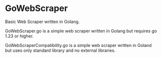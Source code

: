 # GoWebScraper

Basic Web Scraper written in Golang.

GoWebScraper.go is a simple web scraper written in Golang but requires go 1.23 or higher.

GoWebScraperCompatibility.go is a simple web scraper written in Goland but uses only standard library and no external libraries.
